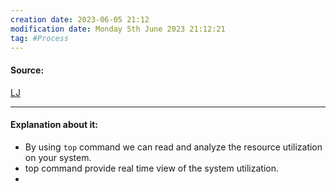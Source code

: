 ```yaml
---
creation date: 2023-06-05 21:12
modification date: Monday 5th June 2023 21:12:21
tag: #Process
---
```


#### Source:
[LJ](https://linuxjourney.com/lesson/tracking-processes-top)

--------------------------------------

#### Explanation about it:

* By using `top` command we can read and analyze the resource utilization on your system.
* top command provide real time view of the system utilization.
* 